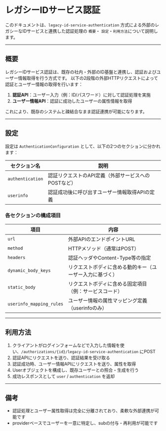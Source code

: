 # レガシーIDサービス認証

このドキュメントは、`legacy-id-service-authentication` 方式による外部のレガシーなIDサービスと連携した認証処理の `概要`・
`設定`・`利用方法`について説明します。

---

## 概要

レガシーIDサービス認証は、既存の社内・外部のID基盤と連携し、認証およびユーザー情報取得を行う方式です。
以下の2段階の外部HTTPリクエストによって認証とユーザー情報の取得を行います：

1. **認証API**：ユーザー入力（例：ID/パスワード）に対して認証処理を実施
2. **ユーザー情報API**：認証に成功したユーザーの属性情報を取得

これにより、既存のシステムと疎結合なまま認証連携が可能になります。

---

## 設定

設定は `AuthenticationConfiguration` として、以下の2つのセクションに分かれます：

| セクション名           | 説明                            |
|------------------|-------------------------------|
| `authentication` | 認証リクエストのAPI定義（外部サービスへのPOSTなど） |
| `userinfo`       | 認証成功後に呼び出すユーザー情報取得APIの定義      |

### 各セクションの構成項目

| 項目                       | 内容                           |
|--------------------------|------------------------------|
| `url`                    | 外部APIのエンドポイントURL             |
| `method`                 | HTTPメソッド（通常はPOST）            |
| `headers`                | 認証ヘッダやContent-Type等の指定       |
| `dynamic_body_keys`      | リクエストボディに含める動的キー（ユーザー入力に基づく） |
| `static_body`            | リクエストボディに含める固定項目（例：サービスコード）  |
| `userinfo_mapping_rules` | ユーザー情報の属性マッピング定義（userinfoのみ） |

---

## 利用方法

1. クライアントがログインフォームなどで入力した情報を使い、`/authorizations/{id}/legacy-id-service-authentication` にPOST
2. 認証APIにリクエストを送り、認証結果を受け取る
3. 認証成功時、ユーザー情報APIにリクエストを送り、属性を取得
4. Userオブジェクトを構成し、既存ユーザーとの照合・生成を行う
5. 成功レスポンスとして `user` / `authentication` を返却

---

## 備考

* 認証処理とユーザー属性取得は完全に分離されており、柔軟な外部連携が可能です
* providerベースでユーザーを一意に特定し、subの付与・再利用が可能です
